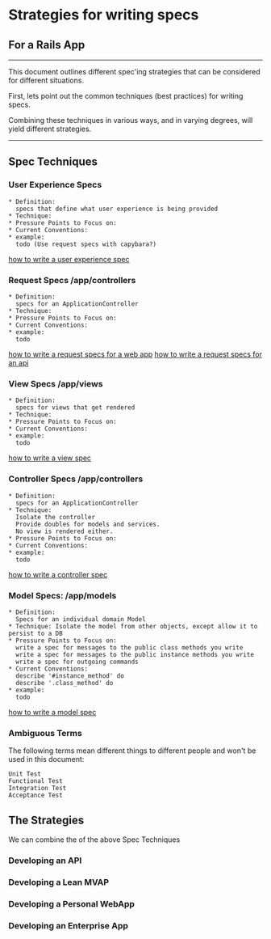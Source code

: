 # Strategies for writing specs
## For a Rails App
---
This document outlines different spec'ing strategies that can be considered for different situations.

First, lets point out the common techniques (best practices) for writing specs.

Combining these techniques in various ways, and in varying degrees, will yield different strategies.

---

## Spec Techniques

### User Experience Specs
	* Definition:
	  specs that define what user experience is being provided
	* Technique:
	* Pressure Points to Focus on:
	* Current Conventions:
	* example:
	  todo (Use request specs with capybara?)
[how to write a user experience spec]()

### Request Specs /app/controllers 
	* Definition:
	  specs for an ApplicationController
	* Technique:
	* Pressure Points to Focus on:
	* Current Conventions:
	* example:
	  todo
[how to write a request specs for a web app]()
[how to write a request specs for an api]()

### View Specs /app/views 
	* Definition:
	  specs for views that get rendered
	* Technique:
	* Pressure Points to Focus on:
	* Current Conventions:
	* example:
	  todo
[how to write a view spec]()

### Controller Specs /app/controllers 
	* Definition:
	  specs for an ApplicationController
	* Technique:
	  Isolate the controller
	  Provide doubles for models and services.
	  No view is rendered either.
	* Pressure Points to Focus on:
	* Current Conventions:
	* example:
	  todo
[how to write a controller spec]()

### Model Specs: /app/models
	* Definition:
	  Specs for an individual domain Model
	* Technique: Isolate the model from other objects, except allow it to persist to a DB
	* Pressure Points to Focus on:
	  write a spec for messages to the public class methods you write
	  write a spec for messages to the public instance methods you write
	  write a spec for outgoing commands
	* Current Conventions:
	  describe '#instance_method' do
	  describe '.class_method' do
	* example:
	  todo
[how to write a model spec](http://www.confreaks.com/videos/2452-railsconf2013-the-magic-tricks-of-testing)

### Ambiguous Terms
The following terms mean different things to different people and won't be used in this document:

    Unit Test
    Functional Test
    Integration Test
    Acceptance Test

## The Strategies
We can combine the of the above Spec Techniques

### Developing an API

### Developing a Lean MVAP

### Developing a Personal WebApp

### Developing an Enterprise App
